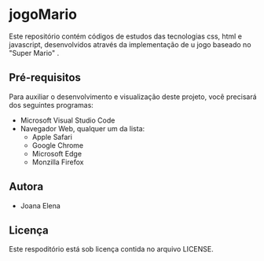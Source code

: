 # jogoMario
Este repositório contém códigos de estudos das tecnologias css, html e javascript, desenvolvidos através da implementação de u jogo baseado no "Super Mario" .

## Pré-requisitos
Para auxiliar o desenvolvimento e visualização deste projeto, você precisará dos seguintes programas:
* Microsoft Visual Studio Code 
* Navegador Web, qualquer um da lista:
  * Apple Safari 
  * Google Chrome
  * Microsoft Edge
  * Monzilla Firefox 

## Autora
* Joana Elena

## Licença 
Este respoditório está sob licença contida no arquivo LICENSE.
